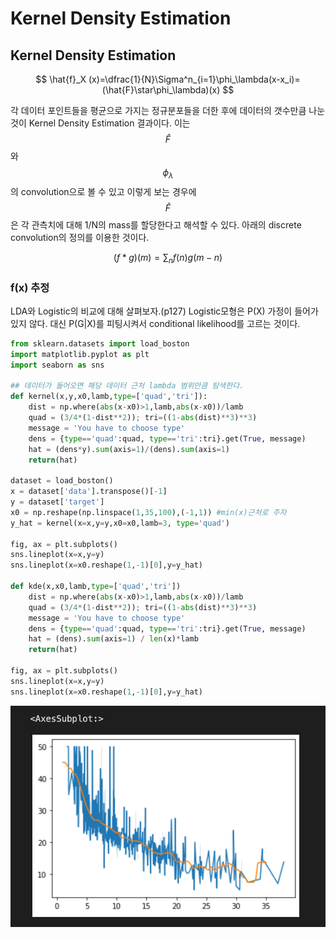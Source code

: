 # Kernel Density Estimation

## Kernel Density Estimation

$$
\hat{f}_X (x)=\dfrac{1}{N}\Sigma^n_{i=1}\phi_\lambda(x-x_i)=(\hat{F}\star\phi_\lambda)(x)
$$

&#x20;각 데이터 포인트들을 평균으로 가지는 정규분포들을 더한 후에 데이터의 갯수만큼 나눈 것이 Kernel Density Estimation 결과이다. 이는 $$\hat{F}$$와 $$\phi_\lambda$$의 convolution으로 볼 수 있고 이렇게 보는 경우에 $$\hat{F}$$은 각 관측치에 대해 1/N의 mass를 할당한다고 해석할 수 있다. 아래의 discrete convolution의 정의를 이용한 것이다.&#x20;

$$
(f*g)(m)=\sum _{n}{f(n)g(m-n)}
$$



### f(x) 추정

LDA와 Logistic의 비교에 대해 살펴보자.(p127) Logistic모형은 P(X) 가정이 들어가있지 않다. 대신 P(G|X)를 피팅시켜서 conditional likelihood를 고르는 것이다.

```python
from sklearn.datasets import load_boston
import matplotlib.pyplot as plt
import seaborn as sns

## 데이터가 들어오면 해당 데이터 근처 lambda 범위만큼 탐색한다.
def kernel(x,y,x0,lamb,type=['quad','tri']):
    dist = np.where(abs(x-x0)>1,lamb,abs(x-x0))/lamb
    quad = (3/4*(1-dist**2)); tri=((1-abs(dist)**3)**3)
    message = 'You have to choose type'
    dens = {type=='quad':quad, type=='tri':tri}.get(True, message)
    hat = (dens*y).sum(axis=1)/(dens).sum(axis=1)
    return(hat)
    
dataset = load_boston()
x = dataset['data'].transpose()[-1]
y = dataset['target']
x0 = np.reshape(np.linspace(1,35,100),(-1,1)) #min(x)근처로 주자
y_hat = kernel(x=x,y=y,x0=x0,lamb=3, type='quad')

fig, ax = plt.subplots()
sns.lineplot(x=x,y=y)
sns.lineplot(x=x0.reshape(1,-1)[0],y=y_hat)

def kde(x,x0,lamb,type=['quad','tri'])
    dist = np.where(abs(x-x0)>1,lamb,abs(x-x0))/lamb
    quad = (3/4*(1-dist**2)); tri=((1-abs(dist)**3)**3)
    message = 'You have to choose type'
    dens = {type=='quad':quad, type=='tri':tri}.get(True, message)
    hat = (dens).sum(axis=1) / len(x)*lamb
    return(hat)

fig, ax = plt.subplots()
sns.lineplot(x=x,y=y)
sns.lineplot(x=x0.reshape(1,-1)[0],y=y_hat)
```

![](<../../.gitbook/assets/image (13).png>)



